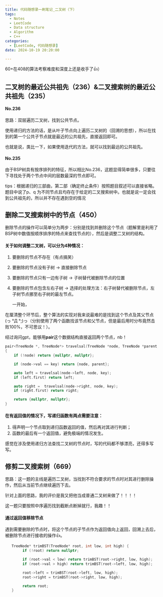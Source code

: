 ```yaml
---
title: 代码随想录一刷笔记_二叉树（下）
tags: 
  - Notes
  - LeetCode
  - Data structure
  - Algorithm
  - C++
categories: 
  - [LeetCode, 代码随想录]
date: 2024-10-19 20:20:00

---
```


60+在408的算法考察难度和深度上还是收手了👍）

<!-- more -->

## 二叉树的最近公共祖先（236）&二叉搜索树的最近公共祖先（235）

#### No.236

思路：双层遍历二叉树，找到公共节点。

使用递归的方法的话，是从叶子节点向上遍历二叉树的（回溯的思想），所以在找到的第一个公共子节点就是最近的公共祖先，直接返回即可。

也就是说，类比一下，如果使用迭代的方法，就可以找到最远的公共祖先。

#### No.235

由于BSP树具有按序排列的特征，所以相比No.236，这题显得简单很多，只要往下寻找处于两个节点中间的层数最深的节点即可。

tips：根据递归的三部曲，第二部（确定终止条件）按照题目叙述可以直接省略。题目中说了p、q 为不同节点且均存在于给定的二叉搜索树中。也就是说一定会找到公共祖先的，所以并不存在遇到空的情况

## 删除二叉搜索树中的节点（450）

删除节点的操作可以简单分为两步：分别是找到并删除这个节点（题解里是利用了BSP树中数值按顺序排序的特点来查找节点的），然后是调整二叉树的结构。

#### 关于如何调整二叉树，可以分为4种情况：

1. 要删除的节点不存在（有点搞笑）

2. 要删除的节点没有子树 -> 直接删除节点

3. 要删除的节点只有一边有子树 -> 子树替代被删除节点的位置

4. 要删除的节点包含左右子树 ->  选择的处理方法：右子树替代被删除节点，左子树节点挪至右子树的最左节点。

   一开始，

在厘清整个环节后，整个算法的实现对我来说最难的是找到这个节点及其父节点(っ °Д °;)っ（分别使用了两个函数找该节点和父节点，但是最后用时分布竟然击败100%，不可思议！）。

经过询问gpt，能够用**pair**这个数据结构直接返回两个节点，nb！

```c++
pair<TreeNode *, TreeNode*> travelsal(TreeNode *node, TreeNode *parent, int key) 
{
    if (!node) return {nullptr, nullptr};

    if (node->val == key) return {node, parent};

    auto left = travelsal(node->left, node, key);
    if (left.first) return left;

    auto right =  travelsal(node->right, node, key);
    if (right.first) return right;

    return {nullptr, nullptr};
}

```



#### 在有返回值的情况下，写递归函数有两点需要注意：

1. 得声明一个节点取到递归函数返回的值，然后再对其进行判断；
2. 函数的最后有一个返回值，避免极端的情况发生。

感觉在涉及使用递归方法查找二叉树的节点时，写的代码都不够漂亮，还得多写写。

## 修剪二叉搜索树（669）

思路：这一题的主线是遍历二叉树，当找到不符合要求的节点时对其进行删除操作，然后从当前节点继续遍历下去。

针对上面的思路，我的评价是我又把他当成普通二叉树来做了！！！！

这一题只要按照中序遍历找到截断点断掉就行，我趣！！

#### 通过返回值移除节点

遇到需要删除的节点时，将这个节点的子节点作为返回值向上返回，回溯上去后，被删除节点进行接收的操作👍。

```c++
   TreeNode* trimBST(TreeNode* root, int low, int high) {
        if (!root) return nullptr;

        if (root->val < low) return trimBST(root->right, low, high);
        if (root->val > high) return trimBST(root->left, low, high);

        root->left = trimBST(root->left, low, high);
        root->right = trimBST(root->right, low, high);

        return root;
   }
```
